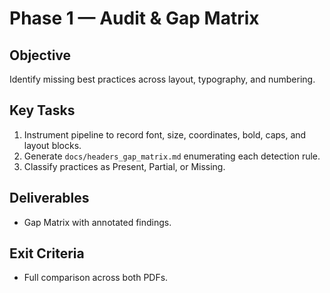 # Phase 1 — Audit & Gap Matrix

## Objective
Identify missing best practices across layout, typography, and numbering.

## Key Tasks
1. Instrument pipeline to record font, size, coordinates, bold, caps, and layout blocks.
2. Generate `docs/headers_gap_matrix.md` enumerating each detection rule.
3. Classify practices as Present, Partial, or Missing.

## Deliverables
- Gap Matrix with annotated findings.

## Exit Criteria
- Full comparison across both PDFs.
